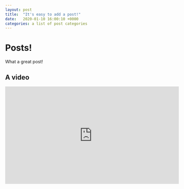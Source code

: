 ```yaml
---
layout: post
title:  "It's easy to add a post!"
date:   2020-01-10 16:00:10 +0000
categories: a list of post categories
---
```


# Posts!

What a great post!

## A video

<iframe width="560" height="315" src="https://www.youtube-nocookie.com/embed/HLJ1D6rxpHo" frameborder="0" allow="accelerometer; autoplay; encrypted-media; gyroscope; picture-in-picture" allowfullscreen></iframe>
